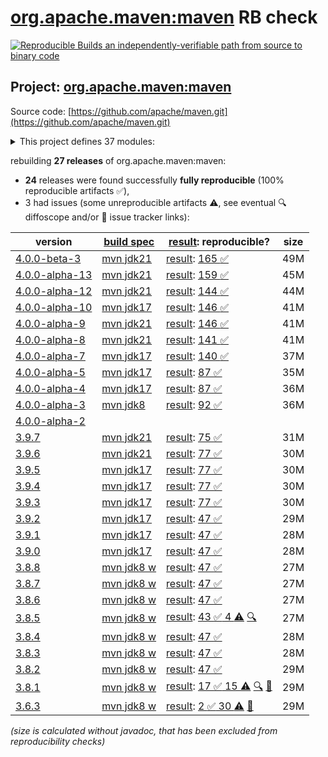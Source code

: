 [org.apache.maven:maven](https://central.sonatype.com/artifact/org.apache.maven/maven/versions) RB check
=======

[![Reproducible Builds](https://reproducible-builds.org/images/logos/rb.svg) an independently-verifiable path from source to binary code](https://reproducible-builds.org/)

## Project: [org.apache.maven:maven](https://central.sonatype.com/artifact/org.apache.maven/maven/versions)

Source code: [https://github.com/apache/maven.git](https://github.com/apache/maven.git)

<details><summary>This project defines 37 modules:</summary>

* [org.apache.maven:apache-maven](https://central.sonatype.com/artifact/org.apache.maven/apache-maven/4.0.0-beta-3)
* [org.apache.maven:maven](https://central.sonatype.com/artifact/org.apache.maven/maven/4.0.0-beta-3)
* [org.apache.maven:maven-api](https://central.sonatype.com/artifact/org.apache.maven/maven-api/4.0.0-beta-3)
* [org.apache.maven:maven-api-core](https://central.sonatype.com/artifact/org.apache.maven/maven-api-core/4.0.0-beta-3)
* [org.apache.maven:maven-api-di](https://central.sonatype.com/artifact/org.apache.maven/maven-api-di/4.0.0-beta-3)
* [org.apache.maven:maven-api-impl](https://central.sonatype.com/artifact/org.apache.maven/maven-api-impl/4.0.0-beta-3)
* [org.apache.maven:maven-api-meta](https://central.sonatype.com/artifact/org.apache.maven/maven-api-meta/4.0.0-beta-3)
* [org.apache.maven:maven-api-metadata](https://central.sonatype.com/artifact/org.apache.maven/maven-api-metadata/4.0.0-beta-3)
* [org.apache.maven:maven-api-model](https://central.sonatype.com/artifact/org.apache.maven/maven-api-model/4.0.0-beta-3)
* [org.apache.maven:maven-api-plugin](https://central.sonatype.com/artifact/org.apache.maven/maven-api-plugin/4.0.0-beta-3)
* [org.apache.maven:maven-api-settings](https://central.sonatype.com/artifact/org.apache.maven/maven-api-settings/4.0.0-beta-3)
* [org.apache.maven:maven-api-spi](https://central.sonatype.com/artifact/org.apache.maven/maven-api-spi/4.0.0-beta-3)
* [org.apache.maven:maven-api-toolchain](https://central.sonatype.com/artifact/org.apache.maven/maven-api-toolchain/4.0.0-beta-3)
* [org.apache.maven:maven-api-xml](https://central.sonatype.com/artifact/org.apache.maven/maven-api-xml/4.0.0-beta-3)
* [org.apache.maven:maven-artifact](https://central.sonatype.com/artifact/org.apache.maven/maven-artifact/4.0.0-beta-3)
* [org.apache.maven:maven-bom](https://central.sonatype.com/artifact/org.apache.maven/maven-bom/4.0.0-beta-3)
* [org.apache.maven:maven-builder-support](https://central.sonatype.com/artifact/org.apache.maven/maven-builder-support/4.0.0-beta-3)
* [org.apache.maven:maven-compat](https://central.sonatype.com/artifact/org.apache.maven/maven-compat/4.0.0-beta-3)
* [org.apache.maven:maven-core](https://central.sonatype.com/artifact/org.apache.maven/maven-core/4.0.0-beta-3)
* [org.apache.maven:maven-di](https://central.sonatype.com/artifact/org.apache.maven/maven-di/4.0.0-beta-3)
* [org.apache.maven:maven-embedder](https://central.sonatype.com/artifact/org.apache.maven/maven-embedder/4.0.0-beta-3)
* [org.apache.maven:maven-jline](https://central.sonatype.com/artifact/org.apache.maven/maven-jline/4.0.0-beta-3)
* [org.apache.maven:maven-model](https://central.sonatype.com/artifact/org.apache.maven/maven-model/4.0.0-beta-3)
* [org.apache.maven:maven-model-builder](https://central.sonatype.com/artifact/org.apache.maven/maven-model-builder/4.0.0-beta-3)
* [org.apache.maven:maven-model-transform](https://central.sonatype.com/artifact/org.apache.maven/maven-model-transform/4.0.0-beta-3)
* [org.apache.maven:maven-plugin-api](https://central.sonatype.com/artifact/org.apache.maven/maven-plugin-api/4.0.0-beta-3)
* [org.apache.maven:maven-repository-metadata](https://central.sonatype.com/artifact/org.apache.maven/maven-repository-metadata/4.0.0-beta-3)
* [org.apache.maven:maven-resolver-provider](https://central.sonatype.com/artifact/org.apache.maven/maven-resolver-provider/4.0.0-beta-3)
* [org.apache.maven:maven-settings](https://central.sonatype.com/artifact/org.apache.maven/maven-settings/4.0.0-beta-3)
* [org.apache.maven:maven-settings-builder](https://central.sonatype.com/artifact/org.apache.maven/maven-settings-builder/4.0.0-beta-3)
* [org.apache.maven:maven-slf4j-provider](https://central.sonatype.com/artifact/org.apache.maven/maven-slf4j-provider/4.0.0-beta-3)
* [org.apache.maven:maven-slf4j-wrapper](https://central.sonatype.com/artifact/org.apache.maven/maven-slf4j-wrapper/4.0.0-beta-3)
* [org.apache.maven:maven-toolchain-builder](https://central.sonatype.com/artifact/org.apache.maven/maven-toolchain-builder/4.0.0-beta-3)
* [org.apache.maven:maven-toolchain-model](https://central.sonatype.com/artifact/org.apache.maven/maven-toolchain-model/4.0.0-beta-3)
* [org.apache.maven:maven-xml-impl](https://central.sonatype.com/artifact/org.apache.maven/maven-xml-impl/4.0.0-beta-3)
* [org.apache.maven:modello-plugin-velocity](https://central.sonatype.com/artifact/org.apache.maven/modello-plugin-velocity/4.0.0-beta-3)
* [org.apache.maven:plexus-utils](https://central.sonatype.com/artifact/org.apache.maven/plexus-utils/4.0.0-beta-3)
</details>

rebuilding **27 releases** of org.apache.maven:maven:
- **24** releases were found successfully **fully reproducible** (100% reproducible artifacts :white_check_mark:),
- 3 had issues (some unreproducible artifacts :warning:, see eventual :mag: diffoscope and/or :memo: issue tracker links):

| version | [build spec](/BUILDSPEC.md) | [result](https://reproducible-builds.org/docs/jvm/): reproducible? | size |
| -- | --------- | ------ | -- |
| [4.0.0-beta-3](https://central.sonatype.com/artifact/org.apache.maven/maven/4.0.0-beta-3/pom) | [mvn jdk21](maven-4.0.0-beta-3.buildspec) | [result](maven-4.0.0-beta-3.buildinfo): [165 :white_check_mark: ](maven-4.0.0-beta-3.buildcompare) | 49M |
| [4.0.0-alpha-13](https://central.sonatype.com/artifact/org.apache.maven/maven/4.0.0-alpha-13/pom) | [mvn jdk21](maven-4.0.0-alpha-13.buildspec) | [result](maven-4.0.0-alpha-13.buildinfo): [159 :white_check_mark: ](maven-4.0.0-alpha-13.buildcompare) | 45M |
| [4.0.0-alpha-12](https://central.sonatype.com/artifact/org.apache.maven/maven/4.0.0-alpha-12/pom) | [mvn jdk21](maven-4.0.0-alpha-12.buildspec) | [result](maven-4.0.0-alpha-12.buildinfo): [144 :white_check_mark: ](maven-4.0.0-alpha-12.buildcompare) | 44M |
| [4.0.0-alpha-10](https://central.sonatype.com/artifact/org.apache.maven/maven/4.0.0-alpha-10/pom) | [mvn jdk17](maven-4.0.0-alpha-10.buildspec) | [result](maven-4.0.0-alpha-10.buildinfo): [146 :white_check_mark: ](maven-4.0.0-alpha-10.buildcompare) | 41M |
| [4.0.0-alpha-9](https://central.sonatype.com/artifact/org.apache.maven/maven/4.0.0-alpha-9/pom) | [mvn jdk21](maven-4.0.0-alpha-9.buildspec) | [result](maven-4.0.0-alpha-9.buildinfo): [146 :white_check_mark: ](maven-4.0.0-alpha-9.buildcompare) | 41M |
| [4.0.0-alpha-8](https://central.sonatype.com/artifact/org.apache.maven/maven/4.0.0-alpha-8/pom) | [mvn jdk21](maven-4.0.0-alpha-8.buildspec) | [result](maven-4.0.0-alpha-8.buildinfo): [141 :white_check_mark: ](maven-4.0.0-alpha-8.buildcompare) | 41M |
| [4.0.0-alpha-7](https://central.sonatype.com/artifact/org.apache.maven/maven/4.0.0-alpha-7/pom) | [mvn jdk17](maven-4.0.0-alpha-7.buildspec) | [result](maven-4.0.0-alpha-7.buildinfo): [140 :white_check_mark: ](maven-4.0.0-alpha-7.buildcompare) | 37M |
| [4.0.0-alpha-5](https://central.sonatype.com/artifact/org.apache.maven/maven/4.0.0-alpha-5/pom) | [mvn jdk17](maven-4.0.0-alpha-5.buildspec) | [result](maven-4.0.0-alpha-5.buildinfo): [87 :white_check_mark: ](maven-4.0.0-alpha-5.buildcompare) | 35M |
| [4.0.0-alpha-4](https://central.sonatype.com/artifact/org.apache.maven/maven/4.0.0-alpha-4/pom) | [mvn jdk17](maven-4.0.0-alpha-4.buildspec) | [result](maven-4.0.0-alpha-4.buildinfo): [87 :white_check_mark: ](maven-4.0.0-alpha-4.buildcompare) | 36M |
| [4.0.0-alpha-3](https://central.sonatype.com/artifact/org.apache.maven/maven/4.0.0-alpha-3/pom) | [mvn jdk8](maven-4.0.0-alpha-3.buildspec) | [result](maven-4.0.0-alpha-3.buildinfo): [92 :white_check_mark: ](maven-4.0.0-alpha-3.buildcompare) | 36M |
| [4.0.0-alpha-2](https://central.sonatype.com/artifact/org.apache.maven/maven/4.0.0-alpha-2/pom) | | | |
| [3.9.7](https://central.sonatype.com/artifact/org.apache.maven/maven/3.9.7/pom) | [mvn jdk21](maven-3.9.7.buildspec) | [result](maven-3.9.7.buildinfo): [75 :white_check_mark: ](maven-3.9.7.buildcompare) | 31M |
| [3.9.6](https://central.sonatype.com/artifact/org.apache.maven/maven/3.9.6/pom) | [mvn jdk21](maven-3.9.6.buildspec) | [result](maven-3.9.6.buildinfo): [77 :white_check_mark: ](maven-3.9.6.buildcompare) | 30M |
| [3.9.5](https://central.sonatype.com/artifact/org.apache.maven/maven/3.9.5/pom) | [mvn jdk17](maven-3.9.5.buildspec) | [result](maven-3.9.5.buildinfo): [77 :white_check_mark: ](maven-3.9.5.buildcompare) | 30M |
| [3.9.4](https://central.sonatype.com/artifact/org.apache.maven/maven/3.9.4/pom) | [mvn jdk17](maven-3.9.4.buildspec) | [result](maven-3.9.4.buildinfo): [77 :white_check_mark: ](maven-3.9.4.buildcompare) | 30M |
| [3.9.3](https://central.sonatype.com/artifact/org.apache.maven/maven/3.9.3/pom) | [mvn jdk17](maven-3.9.3.buildspec) | [result](maven-3.9.3.buildinfo): [77 :white_check_mark: ](maven-3.9.3.buildcompare) | 30M |
| [3.9.2](https://central.sonatype.com/artifact/org.apache.maven/maven/3.9.2/pom) | [mvn jdk17](maven-3.9.2.buildspec) | [result](maven-3.9.2.buildinfo): [47 :white_check_mark: ](maven-3.9.2.buildcompare) | 29M |
| [3.9.1](https://central.sonatype.com/artifact/org.apache.maven/maven/3.9.1/pom) | [mvn jdk17](maven-3.9.1.buildspec) | [result](maven-3.9.1.buildinfo): [47 :white_check_mark: ](maven-3.9.1.buildcompare) | 28M |
| [3.9.0](https://central.sonatype.com/artifact/org.apache.maven/maven/3.9.0/pom) | [mvn jdk17](maven-3.9.0.buildspec) | [result](maven-3.9.0.buildinfo): [47 :white_check_mark: ](maven-3.9.0.buildcompare) | 28M |
| [3.8.8](https://central.sonatype.com/artifact/org.apache.maven/maven/3.8.8/pom) | [mvn jdk8 w](maven-3.8.8.buildspec) | [result](maven-3.8.8.buildinfo): [47 :white_check_mark: ](maven-3.8.8.buildcompare) | 27M |
| [3.8.7](https://central.sonatype.com/artifact/org.apache.maven/maven/3.8.7/pom) | [mvn jdk8 w](maven-3.8.7.buildspec) | [result](maven-3.8.7.buildinfo): [47 :white_check_mark: ](maven-3.8.7.buildcompare) | 27M |
| [3.8.6](https://central.sonatype.com/artifact/org.apache.maven/maven/3.8.6/pom) | [mvn jdk8 w](maven-3.8.6.buildspec) | [result](maven-3.8.6.buildinfo): [47 :white_check_mark: ](maven-3.8.6.buildcompare) | 27M |
| [3.8.5](https://central.sonatype.com/artifact/org.apache.maven/maven/3.8.5/pom) | [mvn jdk8 w](maven-3.8.5.buildspec) | [result](maven-3.8.5.buildinfo): [43 :white_check_mark:  4 :warning:](maven-3.8.5.buildcompare) [:mag:](maven-3.8.5.diffoscope) | 27M |
| [3.8.4](https://central.sonatype.com/artifact/org.apache.maven/maven/3.8.4/pom) | [mvn jdk8 w](maven-3.8.4.buildspec) | [result](maven-3.8.4.buildinfo): [47 :white_check_mark: ](maven-3.8.4.buildcompare) | 28M |
| [3.8.3](https://central.sonatype.com/artifact/org.apache.maven/maven/3.8.3/pom) | [mvn jdk8 w](maven-3.8.3.buildspec) | [result](maven-3.8.3.buildinfo): [47 :white_check_mark: ](maven-3.8.3.buildcompare) | 28M |
| [3.8.2](https://central.sonatype.com/artifact/org.apache.maven/maven/3.8.2/pom) | [mvn jdk8 w](maven-3.8.2.buildspec) | [result](maven-3.8.2.buildinfo): [47 :white_check_mark: ](maven-3.8.2.buildcompare) | 29M |
| [3.8.1](https://central.sonatype.com/artifact/org.apache.maven/maven/3.8.1/pom) | [mvn jdk8 w](maven-3.8.1.buildspec) | [result](maven-3.8.1.buildinfo): [17 :white_check_mark:  15 :warning:](maven-3.8.1.buildcompare) [:mag:](maven-3.8.1.diffoscope) [:memo:](https://issues.apache.org/jira/browse/MNG-7155) | 29M |
| [3.6.3](https://central.sonatype.com/artifact/org.apache.maven/maven/3.6.3/pom) | [mvn jdk8 w](maven-3.6.3.buildspec) | [result](apache-maven-3.6.3.buildinfo): [2 :white_check_mark:  30 :warning:](apache-maven-3.6.3.buildcompare) [:memo:](https://issues.apache.org/jira/browse/MNG-6859) | 29M |

<i>(size is calculated without javadoc, that has been excluded from reproducibility checks)</i>
